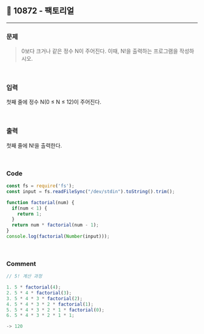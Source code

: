 ## 📮 10872 - 팩토리얼
---

### 문제
> 0보다 크거나 같은 정수 N이 주어진다. 이때, N!을 출력하는 프로그램을 작성하시오.

<br />

### 입력
첫째 줄에 정수 N(0 ≤ N ≤ 12)이 주어진다.

<br />

### 출력
첫째 줄에 N!을 출력한다.

<br />

### Code
```javascript
const fs = require('fs');
const input = fs.readFileSync("/dev/stdin").toString().trim();

function factorial(num) {
  if(num < 1) {
    return 1;
  } 
  return num * factorial(num - 1);
}
console.log(factorial(Number(input)));
```

<br />

### Comment
```javascript
// 5! 계산 과정   

1. 5 * factorial(4);
2. 5 * 4 * factorial(3);
3. 5 * 4 * 3 * factorial(2);
4. 5 * 4 * 3 * 2 * factorial(1);
5. 5 * 4 * 3 * 2 * 1 * factorial(0);
6. 5 * 4 * 3 * 2 * 1 * 1;

-> 120
```
